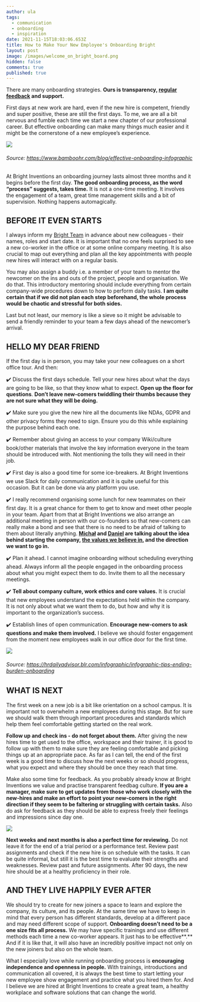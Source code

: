 ```yaml
---
author: ula
tags:
  - communication
  - onboarding
  - inspiration
date: 2021-11-15T18:03:06.653Z
title: How to Make Your New Employee's Onboarding Bright
layout: post
image: /images/welcome_on_bright_board.png
hidden: false
comments: true
published: true
---
```

There are many onboarding strategies. **Ours is transparency, [regular feedback](https://brightinventions.pl/blog/no-time-for-bullshit-feedback-culture/) and support.** 

First days at new work are hard, even if the new hire is competent, friendly and super positive, these are still the first days. To me, we are all a bit nervous and fumble each time we start a new chapter of our professional career. But effective onboarding can make many things much easier and it might be the cornerstone of a new employee’s experience. 

![](/images/effective_onboarding.png)

###### Source: https://www.bamboohr.com/blog/effective-onboarding-infographic

At Bright Inventions an onboarding journey lasts almost three months and it begins before the first day. **The good onboarding process, as the word “process” suggests, takes time.** It is not a one-time meeting. It involves the engagement of a team, great time management skills and a bit of supervision. Nothing happens automagically. 

## **BEFORE IT EVEN STARTS** 

I always inform my [Bright Team](https://brightinventions.pl/about-us/team/) in advance about new colleagues - their names, roles and start date. It is important that no one feels surprised to see a new co-worker in the office or at some online company meeting. It is also crucial to map out everything and plan all the key appointments with people new hires will interact with on a regular basis.

You may also assign a buddy i.e. a member of your team to mentor the newcomer on the ins and outs of the project, people and organisation. We do that. This introductory mentoring should include everything from certain company-wide procedures down to how to perform daily tasks. **I am quite certain that if we did not plan each step beforehand, the whole process would be chaotic and stressful for both sides.**

Last but not least, our memory is like a sieve so it might be advisable to send a friendly reminder to your team a few days ahead of the newcomer’s arrival.

## **HELLO MY DEAR FRIEND** 

If the first day is in person, you may take your new colleagues on a short office tour. And then:

 ✔️ Discuss the first days schedule. Tell your new hires about what the days are going to be like, so that they know what to expect. **Open up the floor for questions**. **Don’t leave new-comers twiddling their thumbs because they are not sure what they will be doing.**

✔️ Make sure you give the new hire all the documents like NDAs, GDPR and other privacy forms they need to sign. Ensure you do this while explaining the purpose behind each one.

✔️ Remember about giving an access to your company Wiki/culture book/other materials that involve the key information everyone in the team should be introduced with. Not mentioning the tolls they will need in their job. 

✔️ First day is also a good time for some ice-breakers. At Bright Inventions we use Slack for daily communication and it is quite useful for this occasion. But it can be done via any platform you use. 

✔️ I really recommend organising some lunch for new teammates on their first day. It is a great chance for them to get to know and meet other people in your team. Apart from that at Bright Inventions we also arrange an additional meeting in person with our co-founders so that new-comers can really make a bond and see that there is no need to be afraid of talking to them about literally anything. **[Michał](https://brightinventions.pl/about-us/michal/) and [Daniel](https://brightinventions.pl/about-us/daniel/) are talking about the idea behind starting the company, [the values we believe in](https://brightinventions.pl/about-us/values/), and the direction we want to go in.** 

✔️ Plan it ahead. I cannot imagine onboarding without scheduling everything ahead. Always inform all the people engaged in the onboarding process about what you might expect them to do. Invite them to all the necessary meetings. 

✔️ **Tell about company culture, work ethics and core values.** It is crucial that new employees understand the expectations held within the company. It is not only about what we want them to do, but how and why it is important to the organization’s success.  

✔️ Establish lines of open communication. **Encourage new-comers to ask questions and make them involved.** I believe we should foster engagement from the moment new employees walk in our office door for the first time. 

![](/images/onboarding_tips.png)

###### Source: https://hrdailyadvisor.blr.com/infographic/infographic-tips-ending-burden-onboarding

## **WHAT IS NEXT** 

The first week on a new job is a bit like orientation on a school campus. It is important not to overwhelm a new employees during this stage. But for sure we should walk them through important procedures and standards which help them feel comfortable getting started on the real work.

**Follow up and check ins - do not forget about them.** After giving the new hires time to get used to the office, workspace and their trainer, it is good to follow up with them to make sure they are feeling comfortable and picking things up at an appropriate pace. As far as I can tell, the end of the first week is a good time to discuss how the next weeks or so should progress, what you expect and where they should be once they reach that time. 

Make also some time for feedback. As you probably already know at Bright Inventions we value and practise transparent feedbag culture. **If you are a manager, make sure to get updates from those who work closely with the new-hires and make an effort to point your new-comers in the right direction if they seem to be faltering or struggling with certain tasks.** Also do ask for feedback as they should be able to express freely their feelings and impressions since day one.

![](/images/feedback_future.png)

**Next weeks and next months is also a perfect time for reviewing.** Do not leave it for the end of a trial period or a performance test. Review past assignments and check if the new hire is on schedule with the tasks. It can be quite informal, but still it is the best time to evaluate their strengths and weaknesses. Review past and future assignments. After 90 days, the new hire should be at a healthy proficiency in their role. 

## **AND THEY LIVE HAPPILY EVER AFTER** 

We should try to create for new joiners a space to learn and explore the company, its culture, and its people. At the same time we have to keep in mind that every person has different standards, develop at a different pace and may need different scope of support. **Onboarding doesn’t need to be a one size fits all process.** We may have specific trainings and use different methods each time a new co-worker appears. It just has to be effective**.** And if it is like that, it will also have an incredibly positive impact not only on the new joiners but also on the whole team. 

What I especially love while running onboarding process is **encouraging independence and openness in people.** With trainings, introductions and communication all covered, it is always the best time to start letting your new employee show engagement and practice what you hired them for. And I believe we are hired at Bright Inventions to create a great team, a healthy workplace and software solutions that can change the world.
